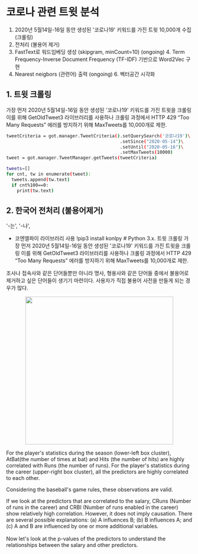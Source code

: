 # 코로나 관련 트윗 분석
1. 2020년 5월14일-16일 동안 생성된 '코로나19' 키워드를 가진 트윗 10,000개 수집(크롤링)
2. 전처리 (불용어 제거)
3. FastText로 워드임베딩 생성 (skipgram, minCount=10)
(ongoing) 4. Term Frequency-Inverse Document Frequency (TF-IDF) 기반으로 Word2Vec 구현
5. Nearest neigbors (관련어) 출력
(ongoing) 6. 벡터공간 시각화

## 1. 트윗 크롤링
가장 먼저 2020년 5월14일-16일 동안 생성된 '코로나19' 키워드를 가진 트윗을 크롤링
이를 위해 GetOldTweet3 라이브러리를 사용하나 크롤링 과정에서 HTTP 429 “Too Many Requests” 에러를 방지하기 위해 MaxTweets를 10,000개로 제한.

```bash
tweetCriteria = got.manager.TweetCriteria().setQuerySearch('코로나19')\
                                           .setSince("2020-05-14")\
                                           .setUntil("2020-05-16")\
                                           .setMaxTweets(10000)
tweet = got.manager.TweetManager.getTweets(tweetCriteria)

tweets=[]
for cnt, tw in enumerate(tweet):
  tweets.append(tw.text)
  if cnt%100==0:
    print(tw.text)
```

## 2. 한국어 전처리 (불용어제거)
'-는', '-나',
- 코엔엘파이 라이브러리 사용
!pip3 install konlpy    # Python 3.x. 트윗 크롤링
가장 먼저 2020년 5월14일-16일 동안 생성된 '코로나19' 키워드를 가진 트윗을 크롤링
이를 위해 GetOldTweet3 라이브러리를 사용하나 크롤링 과정에서 HTTP 429 “Too Many Requests” 에러를 방지하기 위해 MaxTweets를 10,000개로 제한.

조사나 접속사와 같은 단어들뿐만 아니라 명사, 형용사와 같은 단어들 중에서 불용어로 제거하고 싶은 단어들이 생기기 마련이다.
사용자가 직접 불용어 사전을 만들게 되는 경우가 많다.

<p align="center">
<img src="./img/1.a_1.png" width="400" align='middle'>
</p>
For the player's statistics during the season (lower-left box cluster), AtBat(the number of times at bat) and Hits (the number of hits) are highly correlated with Runs (the number of runs). For the player's statistics during the career (upper-right box cluster), all the predictors are highly correlated to each other. 

Considering the baseball's game rules, these observations are valid.

If we look at the predictors that are correlated to the salary, CRuns (Number of runs in the career) and CRBI (Number of runs enabled in the career) show relatively high correlation. However, it does not imply causation. There are several possible explanations: (a) A influences B; (b) B influences A; and (c) A and B are influenced by one or more additional variables.
<br /><br />
Now let's look at the p-values of the predictors to understand the relationships between the salary and other predictors.
